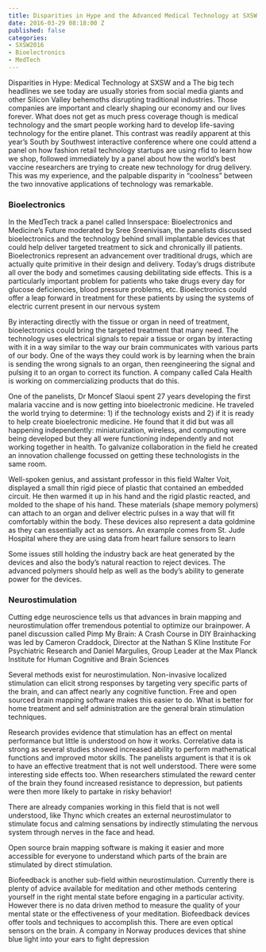 ```yaml
---
title: Disparities in Hype and the Advanced Medical Technology at SXSW 2016
date: 2016-03-29 08:18:00 Z
published: false
categories:
- SXSW2016
- Bioelectronics
- MedTech
---
```


Disparities in Hype: Medical Technology at SXSW and a 
The big tech headlines we see today are usually stories from social media giants and other Silicon Valley behemoths disrupting traditional industries. Those companies are important and clearly shaping our economy and our lives forever. 
What does not get as much press coverage though is medical technology and the smart people working hard to develop life-saving technology for the entire planet. This contrast was readily apparent at this year’s South by Southwest interactive conference where one could attend a panel on how fashion retail technology startups are using rfid to learn how we shop, followed immediately by a panel about how the world’s best vaccine researchers are trying to create new technology for drug delivery. This was my experience, and the palpable disparity in “coolness” between the two innovative applications of technology was remarkable. 

### Bioelectronics
In the MedTech track a panel called Innserspace: Bioelectronics and Medicine’s Future moderated by Sree Sreenivisan,  the panelists discussed bioelectronics and the technology behind small implantable devices that could help deliver targeted treatment to sick and chronically ill patients. Bioelectronics represent an advancement over traditional drugs, which are actually quite primitive in their design and delivery. Today’s drugs distribute all over the body and sometimes causing debilitating side effects. This is a particularly important problem for patients who take drugs every day for glucose deficiencies, blood pressure problems, etc. Bioelectronics could offer a leap forward in treatment for these patients by using the systems of electric current present in our nervous system

By interacting directly with the tissue or organ in need of treatment, bioelectronics could bring the targeted treatment that many need. The technology uses electrical signals to repair a tissue or organ by interacting with it in a way similar to the way our brain communicates with various parts of our body. One of the ways they could work is by learning when the brain is sending the wrong signals to an organ, then reengineering the signal and pulsing it to an organ to correct its function. A company called Cala Health is working on commercializing products that do this. 

One of the panelists, Dr Moncef Slaoui spent 27 years developing the first malaria vaccine and is now getting into bioelectronic medicine. He traveled the world trying to determine: 1) if the technology exists and 2) if it is ready to help create bioelectronic medicine. He found that it did but was all happening independently: miniaturization, wireless, and computing were being developed but they all were functioning independently and not working together in health. To galvanize collaboration in the field he created an innovation challenge focussed on getting these technologists in the same room. 

Well-spoken genius, and assistant professor in this field Walter Voit, displayed a small thin rigid piece of plastic that contained an embedded circuit. He then warmed it up in his hand and the rigid plastic reacted, and molded to the shape of his hand. These materials (shape memory polymers) can attach to an organ and deliver electric pulses in a way that will fit comfortably within the body.
These devices also represent a data goldmine as they can essentially act as sensors. An example comes from St. Jude Hospital where they are using data from heart failure sensors to learn 

Some issues still holding the industry back are heat generated by the devices and also the body’s natural reaction to reject devices. The advanced polymers should help as well as the body’s ability to generate power for the devices.

### Neurostimulation
Cutting edge neuroscience tells us that advances in brain mapping and neurostimulation offer tremendous potential to optimize our brainpower. A panel discussion called Pimp My Brain: A Crash Course in DIY Brainhacking was led by Cameron Craddock, Director at the Nathan S Kline Institute For Psychiatric Research and Daniel Margulies, Group Leader at the Max Planck Institute for Human Cognitive and Brain Sciences

Several methods exist for neurostimulation. Non-invasive localized stimulation can elicit strong responses by targeting very specific parts of the brain, and can affect nearly any cognitive function. Free and open sourced brain mapping software makes this easier to do. What is better for home treatment and self administration are the general brain stimulation techniques. 

Research provides evidence that stimulation has an effect on mental performance but little is understood on how it works. Correlative data is strong as several studies showed increased ability to perform mathematical functions and improved motor skills. The panelists argument is that it is ok to have an effective treatment that is not well understood. There were some interesting side effects too. When researchers stimulated the reward center of the brain they found increased resistance to depression, but patients were then more likely to partake in risky behavior!

There are already companies working in this field that is not well understood, like Thync which creates an external neurostimulator to stimulate focus and calming sensations by indirectly stimulating the nervous system through nerves in the face and head.

Open source brain mapping software is making it easier and more accessible for everyone to understand which parts of the brain are stimulated by direct stimulation. 
 
Biofeedback is another sub-field within neurostimulation. Currently there is plenty of advice available for meditation and other methods centering yourself in the right mental state before engaging in a particular activity. However there is no data driven method to measure the quality of your mental state or the effectiveness of your meditation. Biofeedback devices offer tools and techniques to accomplish this. 
There are even optical sensors on the brain. A company in Norway produces devices that shine blue light into your ears to fight depression